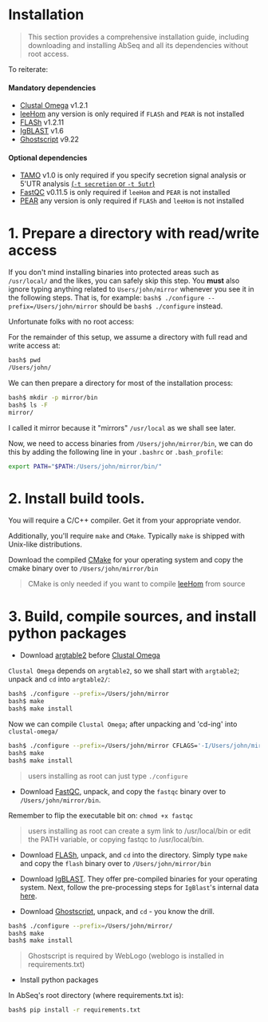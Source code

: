 # Installation

> This section provides a comprehensive installation guide, including downloading and installing AbSeq
and all its dependencies without root access. 

To reiterate:
#### Mandatory dependencies
* [Clustal Omega](http://www.clustal.org/omega/) v1.2.1
* [leeHom](https://github.com/grenaud/leeHom) any version is only required if `FLASh` and `PEAR` is not installed
* [FLASh](https://sourceforge.net/projects/flashpage/files/) v1.2.11
* [IgBLAST](ftp://ftp.ncbi.nih.gov/blast/executables/igblast/release/) v1.6
* [Ghostscript](https://www.ghostscript.com/download/) v9.22
         
#### Optional dependencies
* [TAMO](http://fraenkel.mit.edu/TAMO/) v1.0 is only required if you specify secretion signal analysis or 5'UTR analysis [(`-t secretion` or `-t 5utr`)](#parameter-definitions)
* [FastQC](https://www.bioinformatics.babraham.ac.uk/projects/fastqc/) v0.11.5 is only required if `leeHom` and `PEAR` is not installed
* [PEAR](https://www.h-its.org/downloads/pear-academic/#release) any version is only required if `FLASh` and `leeHom` is not installed


# 1. Prepare a directory with read/write access
If you don't mind installing binaries into protected areas such as `/usr/local/` and the likes,
you can safely skip this step. You **must** also ignore typing anything related to `Users/john/mirror` whenever
you see it in the following steps. That is, for example:
`bash$ ./configure --prefix=/Users/john/mirror` should be
`bash$ ./configure` instead.

Unfortunate folks with no root access:

For the remainder of this setup, we assume a directory with full read and write access at:
```bash
bash$ pwd
/Users/john/
```

We can then prepare a directory for most of the installation process:
```bash
bash$ mkdir -p mirror/bin
bash$ ls -F
mirror/
```
I called it mirror because it "mirrors" `/usr/local` as we shall see later.

Now, we need to access binaries from `/Users/john/mirror/bin`, we can do this by adding
the following line in your `.bashrc` or `.bash_profile`:
```bash
export PATH="$PATH:/Users/john/mirror/bin/"
```

# 2. Install build tools.
You will require a C/C++ compiler. Get it from your appropriate vendor.

Additionally, you'll require `make` and `CMake`. Typically `make` is shipped with
Unix-like distributions.

Download the compiled [CMake](https://cmake.org/download) for your operating system and copy
the cmake binary over to `/Users/john/mirror/bin`

> CMake is only needed if you want to compile [leeHom](https://github.com/grenaud/leeHom) from source

# 3. Build, compile sources, and install python packages
* Download [argtable2](http://argtable.sourceforge.net/) before [Clustal Omega](http://www.clustal.org/omega/)

`Clustal Omega` depends on `argtable2`, so we shall start with `argtable2`; unpack and `cd` into
`argtable2/`:
```bash
bash$ ./configure --prefix=/Users/john/mirror
bash$ make
bash$ make install
```
Now we can compile `Clustal Omega`; after unpacking and 'cd-ing' into `clustal-omega/`
```bash
bash$ ./configure --prefix=/Users/john/mirror CFLAGS='-I/Users/john/mirror/include' LDFLAGS='-L/Users/john/mirror/lib'
bash$ make
bash$ make install
```
> users installing as root can just type `./configure`

* Download [FastQC](https://www.bioinformatics.babraham.ac.uk/projects/fastqc/), unpack, and copy the `fastqc`
binary over to `/Users/john/mirror/bin`.

Remember to flip the executable bit on: `chmod +x fastqc`

> users installing as root can create a sym link to /usr/local/bin or edit the PATH variable, or copying fastqc to
/usr/local/bin.

* Download [FLASh](https://sourceforge.net/projects/flashpage/files/), unpack, and `cd` into the
directory. Simply type `make` and copy the `flash` binary over to `/Users/john/mirror/bin`

* Download [IgBLAST](ftp://ftp.ncbi.nih.gov/blast/executables/igblast/release/). They offer
pre-compiled binaries for your operating system. Next, follow the pre-processing steps for
`IgBlast`'s internal data [here](https://ncbi.github.io/igblast/cook/How-to-set-up.html).

* Download [Ghostscript](https://www.ghostscript.com/download/), unpack, and `cd` - you know the drill.
```bash
bash$ ./configure --prefix=/Users/john/mirror/
bash$ make
bash$ make install
```

> Ghostscript is required by WebLogo (weblogo is installed in requirements.txt)

* Install python packages

In AbSeq's root directory (where requirements.txt is):
```bash
bash$ pip install -r requirements.txt
```


